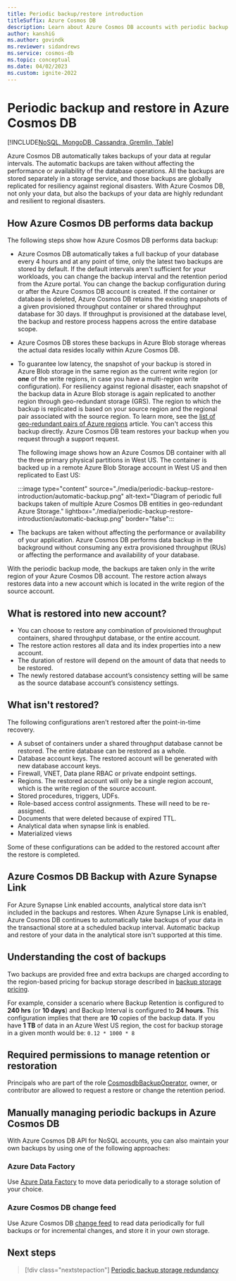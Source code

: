 ```yaml
---
title: Periodic backup/restore introduction
titleSuffix: Azure Cosmos DB
description: Learn about Azure Cosmos DB accounts with periodic backup retention and restoration capabilities at a specified interval.
author: kanshiG
ms.author: govindk
ms.reviewer: sidandrews
ms.service: cosmos-db
ms.topic: conceptual
ms.date: 04/02/2023
ms.custom: ignite-2022
---
```


# Periodic backup and restore in Azure Cosmos DB

[!INCLUDE[NoSQL, MongoDB, Cassandra, Gremlin, Table](includes/appliesto-nosql-mongodb-cassandra-gremlin-table.md)]

Azure Cosmos DB automatically takes backups of your data at regular intervals. The automatic backups are taken without affecting the performance or availability of the database operations. All the backups are stored separately in a storage service, and those backups are globally replicated for resiliency against regional disasters. With Azure Cosmos DB, not only your data, but also the backups of your data are highly redundant and resilient to regional disasters.

## How Azure Cosmos DB performs data backup

The following steps show how Azure Cosmos DB performs data backup:

- Azure Cosmos DB automatically takes a full backup of your database every 4 hours and at any point of time, only the latest two backups are stored by default. If the default intervals aren't sufficient for your workloads, you can change the backup interval and the retention period from the Azure portal. You can change the backup configuration during or after the Azure Cosmos DB account is created. If the container or database is deleted, Azure Cosmos DB retains the existing snapshots of a given provisioned throughput container or shared throughput database for 30 days. If  throughput is provisioned at the database level, the backup and restore process happens across the entire database scope.

- Azure Cosmos DB stores these backups in Azure Blob storage whereas the actual data resides locally within Azure Cosmos DB.

- To guarantee low latency, the snapshot of your backup is stored in Azure Blob storage in the same region as the current write region (or **one** of the write regions, in case you have a multi-region write configuration). For resiliency against regional disaster, each snapshot of the backup data in Azure Blob storage is again replicated to another region through geo-redundant storage (GRS). The region to which the backup is replicated is based on your source region and the regional pair associated with the source region. To learn more, see the [list of geo-redundant pairs of Azure regions](../availability-zones/cross-region-replication-azure.md) article. You can't access this backup directly. Azure Cosmos DB team restores your backup when you request through a support request.

  The following image shows how an Azure Cosmos DB container with all the three primary physical partitions in West US. The container is backed up in a remote Azure Blob Storage account in West US and then replicated to East US:

  :::image type="content" source="./media/periodic-backup-restore-introduction/automatic-backup.png" alt-text="Diagram of periodic full backups taken of multiple Azure Cosmos DB entities in geo-redundant Azure Storage." lightbox="./media/periodic-backup-restore-introduction/automatic-backup.png" border="false":::

- The backups are taken without affecting the performance or availability of your application. Azure Cosmos DB performs data backup in the background without consuming any extra provisioned throughput (RUs) or affecting the performance and availability of your database.

With the periodic backup mode, the backups are taken only in the write region of your Azure Cosmos DB account. The restore action always restores data into a new account which is located in the write region of the source account. 

## What is restored into new account? 

- You can choose to restore any combination of provisioned throughput containers, shared throughput database, or the entire account.
- The restore action restores all data and its index properties into a new account.
- The duration of restore will depend on the amount of data that needs to be restored.
- The newly restored database account’s consistency setting will be same as the source database account’s consistency settings. 

## What isn't restored? 

The following configurations aren't restored after the point-in-time recovery.
- A subset of containers under a shared throughput database cannot be restored. The entire database can be restored as a whole.
- Database account keys. The restored account will be generated with new database account keys. 
- Firewall, VNET, Data plane RBAC or private endpoint settings. 
- Regions. The restored account will only be a single region account, which is the write region of the source account. 
- Stored procedures, triggers, UDFs. 
- Role-based access control assignments. These will need to be re-assigned. 
- Documents that were deleted because of expired TTL. 
- Analytical data when synapse link is enabled. 
- Materialized views 

Some of these configurations can be added to the restored account after the restore is completed. 

## Azure Cosmos DB Backup with Azure Synapse Link

For Azure Synapse Link enabled accounts, analytical store data isn't included in the backups and restores. When Azure Synapse Link is enabled, Azure Cosmos DB continues to automatically take backups of your data in the transactional store at a scheduled backup interval. Automatic backup and restore of your data in the analytical store isn't supported at this time.

## Understanding the cost of backups

Two backups are provided free and extra backups are charged according to the region-based pricing for backup storage described in [backup storage pricing](https://azure.microsoft.com/pricing/details/cosmos-db/).

For example, consider a scenario where Backup Retention is configured to **240 hrs** (or **10 days**) and Backup Interval is configured to **24 hours**. This configuration implies that there are **10** copies of the backup data. If you have **1 TB** of data in an Azure West US region, the cost for backup storage in a given month would be: `0.12 * 1000 * 8`

## Required permissions to manage retention or restoration

Principals who are part of the role [CosmosdbBackupOperator](../role-based-access-control/built-in-roles.md#cosmosbackupoperator), owner, or contributor are allowed to request a restore or change the retention period.

## Manually managing periodic backups in Azure Cosmos DB

With Azure Cosmos DB API for NoSQL accounts, you can also maintain your own backups by using one of the following approaches:

### Azure Data Factory

Use [Azure Data Factory](../data-factory/connector-azure-cosmos-db.md) to move data periodically to a storage solution of your choice.


### Azure Cosmos DB change feed

Use Azure Cosmos DB [change feed](change-feed.md) to read data periodically for full backups or for incremental changes, and store it in your own storage.

## Next steps

> [!div class="nextstepaction"]
> [Periodic backup storage redundancy](periodic-backup-storage-redundancy.md)




